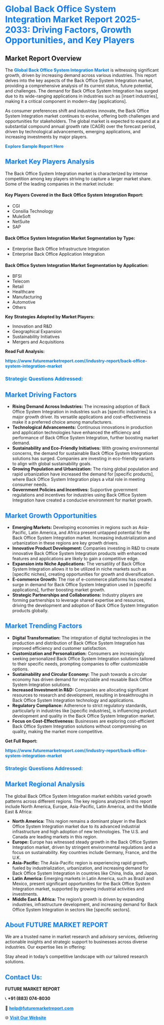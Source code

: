 <h1 style="color: #007BFF;">Global Back Office System Integration Market Report 2025-2033: Driving Factors, Growth Opportunities, and Key Players</h1>

<section id="overview">
<h2>Market Report Overview</h2>
<p>The <a href="https://www.futuremarketreport.com//industry-report/back-office-system-integration-market" style="color: #007BFF; text-decoration: none;"><strong>Global Back Office System Integration Market</strong></a> is witnessing significant growth, driven by increasing demand across various industries. This report delves into the key aspects of the Back Office System Integration market, providing a comprehensive analysis of its current status, future potential, and challenges. The demand for Back Office System Integration has surged due to its wide-ranging applications in industries such as [insert industries], making it a critical component in modern-day [applications].</p>
<p>As consumer preferences shift and industries innovate, the Back Office System Integration market continues to evolve, offering both challenges and opportunities for stakeholders. The global market is expected to expand at a substantial compound annual growth rate (CAGR) over the forecast period, driven by technological advancements, emerging applications, and increasing investments by major players.</p>
</section>

<section id="overview">
<p><a href="https://www.futuremarketreport.com//request-sample/reportId=63968" style="color: #007BFF; text-decoration: none;"><strong>Explore Sample Report Here</strong></a></p>
</section>

<section id="key-players">
<h2 style="color: #007BFF;">Market Key Players Analysis</h2>
<p>The Back Office System Integration market is characterized by intense competition among key players striving to capture a larger market share. Some of the leading companies in the market include:</p>
<h4>Key Players Covered in the Back Office System Integration Report:</h4>
<ul><li>CGI</li><li>Consilia Technology</li><li>MuleSoft</li><li>NetSuite</li><li>SAP</li></ul>
<h4>Back Office System Integration Market Segmentation by Type:</h4>
<ul><li>Enterprise Back Office Infrastructure Integration</li><li>Enterprise Back Office Application Integration</li></ul>

<h4>Back Office System Integration Market Segmentation by Application:</h4>
<ul><li>BFSI</li><li>Telecom</li><li>Retail</li><li>Healthcare</li><li>Manufacturing</li><li>Automotive</li><li>Others</li></ul>
<p><strong>Key Strategies Adopted by Market Players:</strong></p>
<ul>
<li>Innovation and R&D</li>
<li>Geographical Expansion</li>
<li>Sustainability Initiatives</li>
<li>Mergers and Acquisitions</li>
</ul>
</section>

<section>
<p><strong>Read Full Analysis: </strong></p><a href="https://www.futuremarketreport.com//industry-report/back-office-system-integration-market" style="color: #007BFF; text-decoration: none;"><strong>https://www.futuremarketreport.com//industry-report/back-office-system-integration-market</strong></a>
<h3 style="color: #007BFF;">Strategic Questions Addressed:</h3>
</section>

<section id="driving-factors">
<h2 style="color: #007BFF;">Market Driving Factors</h2>
<ul>
<li><strong>Rising Demand Across Industries:</strong> The increasing adoption of Back Office System Integration in industries such as [specific industries] is a major growth driver. Its versatile applications and cost-effectiveness make it a preferred choice among manufacturers.</li>
<li><strong>Technological Advancements:</strong> Continuous innovations in production and application technologies have enhanced the efficiency and performance of Back Office System Integration, further boosting market demand.</li>
<li><strong>Sustainability and Eco-Friendly Initiatives:</strong> With growing environmental concerns, the demand for sustainable Back Office System Integration solutions has surged. Companies are investing in eco-friendly variants to align with global sustainability goals.</li>
<li><strong>Growing Population and Urbanization:</strong> The rising global population and rapid urbanization have increased the demand for [specific products], where Back Office System Integration plays a vital role in meeting consumer needs.</li>
<li><strong>Government Policies and Incentives:</strong> Supportive government regulations and incentives for industries using Back Office System Integration have created a conducive environment for market growth.</li>
</ul>
</section>

<section id="growth-opportunities">
<h2 style="color: #007BFF;">Market Growth Opportunities</h2>
<ul>
<li><strong>Emerging Markets:</strong> Developing economies in regions such as Asia-Pacific, Latin America, and Africa present untapped potential for the Back Office System Integration market. Increasing industrialization and urbanization in these regions are key growth drivers.</li>
<li><strong>Innovative Product Development:</strong> Companies investing in R&D to create innovative Back Office System Integration products with enhanced features and applications are likely to gain a competitive edge.</li>
<li><strong>Expansion into Niche Applications:</strong> The versatility of Back Office System Integration allows it to be utilized in niche markets such as [specific niches], creating opportunities for growth and diversification.</li>
<li><strong>E-commerce Growth:</strong> The rise of e-commerce platforms has created a surge in demand for Back Office System Integration used in [specific applications], further boosting market growth.</li>
<li><strong>Strategic Partnerships and Collaborations:</strong> Industry players are forming partnerships to leverage shared expertise and resources, driving the development and adoption of Back Office System Integration products globally.</li>
</ul>
</section>

<section id="trending-factors">
<h2 style="color: #007BFF;">Market Trending Factors</h2>
<ul>
<li><strong>Digital Transformation:</strong> The integration of digital technologies in the production and distribution of Back Office System Integration has improved efficiency and customer satisfaction.</li>
<li><strong>Customization and Personalization:</strong> Consumers are increasingly seeking personalized Back Office System Integration solutions tailored to their specific needs, prompting companies to offer customizable options.</li>
<li><strong>Sustainability and Circular Economy:</strong> The push towards a circular economy has driven demand for recyclable and reusable Back Office System Integration solutions.</li>
<li><strong>Increased Investment in R&D:</strong> Companies are allocating significant resources to research and development, resulting in breakthroughs in Back Office System Integration technology and applications.</li>
<li><strong>Regulatory Compliance:</strong> Adherence to strict regulatory standards, particularly in industries like [specific industries], is influencing product development and quality in the Back Office System Integration market.</li>
<li><strong>Focus on Cost-Effectiveness:</strong> Businesses are exploring cost-efficient Back Office System Integration solutions without compromising on quality, making the market more competitive.</li>
</ul>
</section>

<section>
<p><strong>Get Full Report: </strong></p><a href="https://www.futuremarketreport.com//industry-report/back-office-system-integration-market" style="color: #007BFF; text-decoration: none;"><strong>https://www.futuremarketreport.com//industry-report/back-office-system-integration-market</strong></a>
<h3 style="color: #007BFF;">Strategic Questions Addressed:</h3>
</section>


<section id="regional-analysis">
<h2 style="color: #007BFF;">Market Regional Analysis</h2>
<p>The global Back Office System Integration market exhibits varied growth patterns across different regions. The key regions analyzed in this report include North America, Europe, Asia-Pacific, Latin America, and the Middle East & Africa:</p>
<ul>
<li><strong>North America:</strong> This region remains a dominant player in the Back Office System Integration market due to its advanced industrial infrastructure and high adoption of new technologies. The U.S. and Canada are leading markets in this region.</li>
<li><strong>Europe:</strong> Europe has witnessed steady growth in the Back Office System Integration market, driven by stringent environmental regulations and a focus on sustainability. Key countries include Germany, France, and the U.K.</li>
<li><strong>Asia-Pacific:</strong> The Asia-Pacific region is experiencing rapid growth, fueled by industrialization, urbanization, and increasing demand for Back Office System Integration in countries like China, India, and Japan.</li>
<li><strong>Latin America:</strong> Emerging markets in Latin America, such as Brazil and Mexico, present significant opportunities for the Back Office System Integration market, supported by growing industrial activities and investments.</li>
<li><strong>Middle East & Africa:</strong> The region’s growth is driven by expanding industries, infrastructure development, and increasing demand for Back Office System Integration in sectors like [specific sectors].</li>
</ul>
</section>

<footer>
<h2 style="color: #007BFF;">About FUTURE MARKET REPORT</h2>
<p>We are a trusted name in market research and advisory services, delivering actionable insights and strategic support to businesses across diverse industries. Our expertise lies in offering:</p>

<p>Stay ahead in today’s competitive landscape with our tailored research solutions.</p>

<h2 style="color: #007BFF;">Contact Us:</h2>
<p><strong>FUTURE MARKET REPORT</strong></p>
<p>📞 <strong>+91 (883) 074-8030</strong></p>
<p>📧 <strong><a href="mailto:help@futuremarketreport.com" style="color: #007BFF;">help@futuremarketreport.com</a></strong></p>
<p>🌐 <strong><a href="https://www.futuremarketreport.com/" style="color: #007BFF;">Visit Our Website</a></strong></p>
</footer>